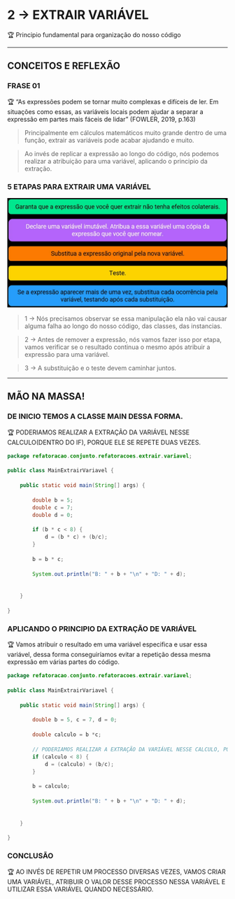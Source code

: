 # 2 → EXTRAIR VARIÁVEL

🏆 Principio fundamental para organização do nosso código


---

## CONCEITOS E REFLEXÃO

### FRASE 01

🏆 “As expressões podem se tornar muito complexas e difíceis de ler. Em situações como essas, as variáveis locais podem ajudar a separar a expressão em partes mais fáceis de lidar” (FOWLER, 2019, p.163)

> Principalmente em cálculos matemáticos muito grande dentro de uma função, extrair as variáveis pode acabar ajudando e muito.
> 

> Ao invés de replicar a expressão ao longo do código, nós podemos realizar a atribuição para uma variável, aplicando o principio da extração.
> 

### 5 ETAPAS PARA EXTRAIR UMA VARIÁVEL

<img width="600" src = "https://github.com/ViniciusSXavier999/Assets/blob/main/P%C3%B3sGradua%C3%A7%C3%A3o/extrairVariavel01.png" />


> 1 → Nós precisamos observar se essa manipulação ela não vai causar alguma falha ao longo do nosso código, das classes, das instancias.
> 

> 2 → Antes de remover a expressão, nós vamos fazer isso por etapa, vamos verificar se o resultado continua o mesmo após atribuir a expressão para uma variável.
> 

> 3 → A substituição e o teste devem caminhar juntos.
> 

---

## MÃO NA MASSA!

### DE INICIO TEMOS A CLASSE MAIN DESSA FORMA.

🏆 PODERIAMOS REALIZAR A EXTRAÇÃO DA VARIÁVEL NESSE CALCULO(DENTRO DO IF), PORQUE ELE SE REPETE DUAS VEZES.


```java
package refatoracao.conjunto.refatoracoes.extrair.variavel;

public class MainExtrairVariavel {

	public static void main(String[] args) {
		
		double b = 5;
		double c = 7;
		double d = 0;
		
		if (b * c < 8) {
			d = (b * c) + (b/c);
		} 
		
		b = b * c;
		
		System.out.println("B: " + b + "\n" + "D: " + d);
		

	}

}
```

### APLICANDO O PRINCIPIO DA EXTRAÇÃO DE VARIÁVEL

🏆 Vamos atribuir o resultado em uma variável especifica e usar essa variável, dessa forma conseguiríamos evitar a repetição dessa mesma expressão em várias partes do código.


```java
package refatoracao.conjunto.refatoracoes.extrair.variavel;

public class MainExtrairVariavel {

	public static void main(String[] args) {
		
		double b = 5, c = 7, d = 0;
		
		double calculo = b *c;
		
		// PODERIAMOS REALIZAR A EXTRAÇÃO DA VARIÁVEL NESSE CALCULO, PORQUE ELE SE REPETE DUAS VEZES
		if (calculo < 8) {
			d = (calculo) + (b/c);
		} 
		
		b = calculo;
		
		System.out.println("B: " + b + "\n" + "D: " + d);
		

	}

}
```

### CONCLUSÃO

🏆 AO INVÉS DE REPETIR UM PROCESSO DIVERSAS VEZES, VAMOS CRIAR UMA VARIÁVEL, ATRIBUIR O VALOR DESSE PROCESSO NESSA VARIÁVEL E UTILIZAR ESSA VARIÁVEL QUANDO NECESSÁRIO.

